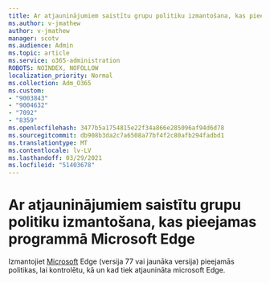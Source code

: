 ```yaml
---
title: Ar atjauninājumiem saistītu grupu politiku izmantošana, kas pieejamas programmā Microsoft Edge
ms.author: v-jmathew
author: v-jmathew
manager: scotv
ms.audience: Admin
ms.topic: article
ms.service: o365-administration
ROBOTS: NOINDEX, NOFOLLOW
localization_priority: Normal
ms.collection: Adm_O365
ms.custom:
- "9003843"
- "9004632"
- "7092"
- "8359"
ms.openlocfilehash: 3477b5a1754815e22f34a866e285096af94d6d78
ms.sourcegitcommit: db908b3da2c7a6508a77bf4f2c80afb294fadbd1
ms.translationtype: MT
ms.contentlocale: lv-LV
ms.lasthandoff: 03/29/2021
ms.locfileid: "51403678"
---
```

# <a name="use-update-related-group-policies-available-in-microsoft-edge"></a>Ar atjauninājumiem saistītu grupu politiku izmantošana, kas pieejamas programmā Microsoft Edge

Izmantojiet [Microsoft](https://go.microsoft.com/fwlink/?linkid=2134862) Edge (versija 77 vai jaunāka versija) pieejamās politikas, lai kontrolētu, kā un kad tiek atjaunināta microsoft Edge.
